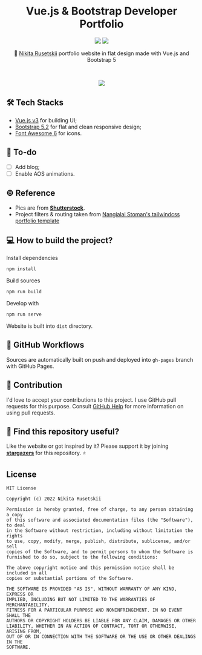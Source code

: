 <h1 align="center">Vue.js & Bootstrap Developer Portfolio</h1>

<p align="center">
  <a href="https://github.com/xtenzQ/developer-portfolio/actions/workflows/build.yml"><img src="https://github.com/xtenzQ/developer-portfolio/actions/workflows/build.yml/badge.svg" /></a> 
  <a href="https://github.com/xtenzQ/developer-portfolio/actions/workflows/pages/pages-build-deployment"><img src="https://github.com/xtenzQ/developer-portfolio/actions/workflows/pages/pages-build-deployment/badge.svg" /></a>
  <br>
</p>

<p align="center">
🚀 <a href="https://github.com/xtenzQ">Nikita Rusetskii</a> portfolio website in flat design made with Vue.js and Bootstrap 5
</p></br>

<p align="center">
  <img src="https://repository-images.githubusercontent.com/190986196/62ae63d6-59b0-499b-b506-58e0e6d0670b" />
</p>

## 🛠 Tech Stacks
- [Vue.js v3](https://github.com/vuejs/core) for building UI;
- [Bootstrap 5.2](https://github.com/twbs/bootstrap) for flat and clean responsive design;
- [Font Awesome 6](https://github.com/FortAwesome/Font-Awesome) for icons.

## 🚀 To-do
- [ ] Add blog;
- [ ] Enable AOS animations.

## ©️ Reference
- Pics are from **[Shutterstock](https://www.shutterstock.com/)**.
- Project filters & routing taken from [Nangialai Stoman's tailwindcss portfolio template](https://github.com/realstoman/vuejs-tailwindcss-portfolio)

## 💻 How to build the project?
Install dependencies
```Bash
npm install
```

Build sources
```Bash
npm run build
```

Develop with
```Bash
npm run serve
```

Website is built into `dist` directory.

## 🤖 GitHub Workflows
Sources are automatically built on push and deployed into `gh-pages` branch with GitHub Pages.

## 🤝 Contribution
I'd love to accept your contributions to this project. I use GitHub pull requests for this purpose. Consult [GitHub Help](https://docs.github.com/en/github/collaborating-with-pull-requests/proposing-changes-to-your-work-with-pull-requests/about-pull-requests) for more information on using pull requests.

## 🧡 Find this repository useful?
Like the website or got inspired by it? Please support it by joining __[stargazers](https://github.com/xtenzQ/developer-portfolio/stargazers)__ for this repository. :star:

## License
```
MIT License

Copyright (c) 2022 Nikita Rusetskii

Permission is hereby granted, free of charge, to any person obtaining a copy
of this software and associated documentation files (the "Software"), to deal
in the Software without restriction, including without limitation the rights
to use, copy, modify, merge, publish, distribute, sublicense, and/or sell
copies of the Software, and to permit persons to whom the Software is
furnished to do so, subject to the following conditions:

The above copyright notice and this permission notice shall be included in all
copies or substantial portions of the Software.

THE SOFTWARE IS PROVIDED "AS IS", WITHOUT WARRANTY OF ANY KIND, EXPRESS OR
IMPLIED, INCLUDING BUT NOT LIMITED TO THE WARRANTIES OF MERCHANTABILITY,
FITNESS FOR A PARTICULAR PURPOSE AND NONINFRINGEMENT. IN NO EVENT SHALL THE
AUTHORS OR COPYRIGHT HOLDERS BE LIABLE FOR ANY CLAIM, DAMAGES OR OTHER
LIABILITY, WHETHER IN AN ACTION OF CONTRACT, TORT OR OTHERWISE, ARISING FROM,
OUT OF OR IN CONNECTION WITH THE SOFTWARE OR THE USE OR OTHER DEALINGS IN THE
SOFTWARE.
```
